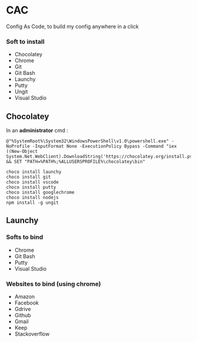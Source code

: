 # CAC
Config As Code, to build my config anywhere in a click

### Soft to install 
* Chocolatey
* Chrome
* Git
* Git Bash
* Launchy
* Putty
* Ungit
* Visual Studio

## Chocolatey
In an **administrator** cmd :
```
@"%SystemRoot%\System32\WindowsPowerShell\v1.0\powershell.exe" -NoProfile -InputFormat None -ExecutionPolicy Bypass -Command "iex ((New-Object System.Net.WebClient).DownloadString('https://chocolatey.org/install.ps1'))" && SET "PATH=%PATH%;%ALLUSERSPROFILE%\chocolatey\bin"

choco install launchy
choco install git
choco install vscode
choco install putty
choco install googlechrome
choco install nodejs
npm install -g ungit
```
## Launchy
### Softs to bind
* Chrome
* Git Bash
* Putty
* Visual Studio

### Websites to bind (using chrome)
* Amazon
* Facebook
* Gdrive
* Github
* Gmail
* Keep
* Stackoverflow

